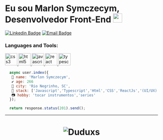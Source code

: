 # Eu sou Marlon Symczecym, Desenvolvedor Front-End <img src="https://github.com/TheDudeThatCode/TheDudeThatCode/blob/master/Assets/Mario_Hello_Big.gif" width="30px">

[![Linkedin Badge](https://img.shields.io/badge/-Linkedin-6633cc?style=flat-square&logo=Linkedin&logoColor=white&color=blue&link=https://www.linkedin.com/in/marlonsymczecym/)](https://www.linkedin.com/in/marlonsymczecym/)
[![Email Badge](https://img.shields.io/badge/-Email-c14438?style=flat-square&logo=Email&logoColor=white&color=red&link=mailto:marlonsymczecym.dev@gmail.com)](mailto:marlonsymczecym.dev@gmail.com)

<h3 align="left">Languages and Tools:</h3>
<p align="left"> <a href="https://www.w3schools.com/css/" target="_blank"> <img src="https://devicons.github.io/devicon/devicon.git/icons/css3/css3-original-wordmark.svg" alt="css3" width="40" height="40"/> </a> <a href="https://www.w3.org/html/" target="_blank"> <img src="https://devicons.github.io/devicon/devicon.git/icons/html5/html5-original-wordmark.svg" alt="html5" width="40" height="40"/> </a> <a href="https://developer.mozilla.org/en-US/docs/Web/JavaScript" target="_blank"> <img src="https://devicons.github.io/devicon/devicon.git/icons/javascript/javascript-original.svg" alt="javascript" width="40" height="40"/> </a> <a href="https://reactjs.org/" target="_blank"> <img src="https://devicons.github.io/devicon/devicon.git/icons/react/react-original-wordmark.svg" alt="react" width="40" height="40"/> </a> <a href="https://www.typescriptlang.org/" target="_blank"> <img src="https://devicons.github.io/devicon/devicon.git/icons/typescript/typescript-original.svg" alt="typescript" width="40" height="40"/> </a></p>

```javascript
  async user.index({
   🐜 name: 'Marlon Symczecym',
   ✔️ age: 266
   🌴 city: 'Rio Negrinho, SC',
   👩 stack: ['Javascript','Typescript','Html','CSS','ReactJs','(UI/UX)'],
   📷 hobby: 'tocar instrumentos','series'
  });

  return response.status(201).send();
```

<hr>
<h1 align="center">
<img alt="Duduxs" src="https://github-readme-stats.codestackr.vercel.app/api?username=marlon-Symczecym&show_icons=true&hide_border=true&theme=dark" />
</h1>
